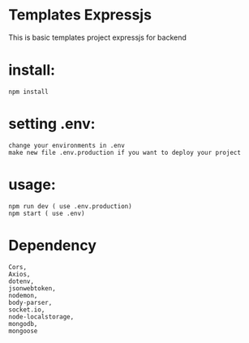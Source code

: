 # Templates Expressjs
 This is basic templates project expressjs for backend
# install:
    npm install
# setting .env:   
    change your environments in .env
    make new file .env.production if you want to deploy your project
# usage:
    npm run dev ( use .env.production)
    npm start ( use .env)
# Dependency
    Cors,
    Axios,
    dotenv,
    jsonwebtoken,
    nodemon,
    body-parser,
    socket.io,
    node-localstorage,
    mongodb,
    mongoose
